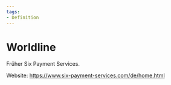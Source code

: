 ```yaml
---
tags:
- Definition
---
```


# Worldline

Früher Six Payment Services.

Website: <https://www.six-payment-services.com/de/home.html>